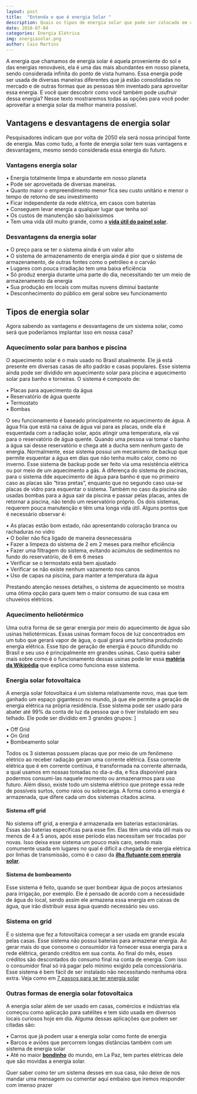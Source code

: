 ```yaml
---
layout: post
title:  "Entenda o que é energia Solar "
description: Quais os tipos de energia solar que pode ser colocado em casa e suas diferenças[...]
date: 2018-07-04
categories: Energia Elétrica
img: energiasolar.png
author: Caio Martins
---
```



A energia que chamamos de energia solar é aquela proveniente do sol e das energias renováveis, ela é uma das mais abundantes em nosso planeta, sendo considerada infinita do ponto de vista humano. Essa energia pode ser usada de diversas maneiras diferentes que já estão consolidadas no mercado e de outras formas que as pessoas têm inventado para aproveitar essa energia.
E você quer descobrir como você também pode usufruir dessa energia? Nesse texto mostraremos todas as opções para você poder aproveitar a energia solar da melhor maneira possível.  

## Vantagens e desvantagens de energia solar
 Pesquisadores indicam que por volta de 2050 ela será nossa principal fonte de energia. Mas como tudo, a fonte de energia solar tem suas vantagens e desvantagens, mesmo sendo considerada essa energia do futuro. 
   
### Vantagens energia solar  
  
•	Energia totalmente limpa e abundante em nosso planeta  
•	Pode ser aproveitada de diversas maneiras.  
•	Quanto maior o empreendimento menor fica seu custo unitário e menor o tempo de retorno de seu investimento  
•	Ficar independente da rede elétrica, em casos com baterias  
•	Conseguem levar energia a qualquer lugar que tenha sol  
•	Os custos de manutenção são baixíssimos  
•	Tem uma vida útil muito grande, como a **[vida útil do painel solar](https://www.portal-energia.com/qual-o-tempo-de-vida-util-real-de-um-painel-solar/)**.  
  
### Desvantagens da energia solar  
   
•	O preço para se ter o sistema ainda é um valor alto  
•	O sistema de armazenamento de energia ainda é pior que o sistema de armazenamento, de outras fontes como o petróleo e o carvão  
•	Lugares com pouca irradiação tem uma baixa eficiência  
•	Só produz energia durante uma parte do dia, necessitando ter um meio de armazenamento da energia  
•	Sua produção em locais com muitas nuvens diminui bastante  
•	Desconhecimento do público em geral sobre seu funcionamento  

## Tipos de energia solar
Agora sabendo as vantagens e desvantagens de um sistema solar, como será que poderíamos implantar isso em nossa casa? 

### Aquecimento solar para banhos e piscina

O aquecimento solar é o mais usado no Brasil atualmente. Ele já está presente em diversas casas de alto padrão e casas populares. Esse sistema ainda pode ser dividido em aquecimento solar para piscina e aquecimento solar para banho e torneiras.
O sistema é composto de:  
  
•	Placas para aquecimento da água  
•	Reservatório de água quente  
•	Termostato  
•	Bombas  

O seu funcionamento é baseado principalmente no aquecimento de água. A água fria que está na caixa de água vai para as placas, onde ela é esquentada com a radiação solar, após atingir uma temperatura, ela vai para o reservatório de água quente. Quando uma pessoa vai tomar o banho a água sai desse reservatório e chega até a ducha sem nenhum gasto de energia.
Normalmente, esse sistema possui um mecanismo de backup que permite esquentar a água em dias que não tenha muito calor, como no inverno. Esse sistema de backup pode ser feito via uma resistência elétrica ou por meio de um aquecimento a gás.
A diferença do sistema de piscinas, para o sistema dde aquecimento de água para banho é que no primeiro caso as placas são “tiras pretas”, enquanto que no segundo caso usa-se placas de vidro para esquentar o sistema. Também no caso da piscina são usadas bombas para a água sair da piscina e passar pelas placas, antes de retornar a piscina, não tendo um reservatório próprio.
Os dois sistemas, requerem pouca manutenção e têm uma longa vida útil. Alguns pontos que é necessário observar é:  
      
•	As placas estão bom estado, não apresentando coloração branca ou rachaduras no vidro  
•	O boiler não fica ligado de maneira desnecessária  
•	Fazer a limpeza do sistema de 2 em 2 meses para melhor eficiência  
•	Fazer uma filtragem do sistema, evitando acúmulos de sedimentos no fundo do reservatório, de 6 em 6 meses  
•	Verificar se o termostato está bem ajustado   
•	Verificar se não existe nenhum vazamento nos canos   
•	Uso de capas na piscina, para manter a temperatura da água  

Prestando atenção nesses detalhes, o sistema de aquecimento se mostra uma ótima opção para quem tem o maior consumo de sua casa em chuveiros elétricos.



### Aquecimento heliotérmico
Uma outra forma de se gerar energia por meio do aquecimento de água são usinas heliotérmicas. Essas usinas formam focos de luz concentrados em um tubo que gerará vapor de água, o qual girará uma turbina produzindo energia elétrica. 
Esse tipo de geração de energia é pouco difundido no Brasil e seu uso é principalmente em grandes usinas.
Caso queira saber mais sobre como é o funcionamento dessas usinas pode ler essa **[matéria da Wikipédia]( https://pt.wikipedia.org/wiki/Energia_heliot%C3%A9rmica)** que explica como funciona esse sistema.

### Energia solar fotovoltaica
A energia solar fotovoltaica é um sistema relativamente novo, mas que tem ganhado um espaço gigantesco no mundo, já que ele permite a geração de energia elétrica na própria residência. 
Esse sistema pode ser usado para abater até 99% da conta de luz da pessoa que o tiver instalado em seu telhado. 
Ele pode ser dividido em 3 grandes grupos:  ]
    
•	Off Grid  
•	On Grid  
•	Bombeamento solar    

Todos os 3 sistemas possuem placas que por meio de um fenômeno elétrico ao receber radiação geram uma corrente elétrica. Essa corrente elétrica que é em corrente contínua, é transformada na corrente alternada, a qual usamos em nossas tomadas no dia-a-dia, e fica disponível para podermos consumi-las naquele momento ou armazenarmos para uso futuro. 
Além disso, existe todo um sistema elétrico que protege essa rede de possíveis surtos, como raios ou sobrecarga.
A forma como a energia é armazenada, que difere cada um dos sistemas citados acima.  
   
#### Sistema off grid 
No sistema off grid, a energia é armazenada em baterias estacionárias. Essas são baterias específicas para esse fim. Elas têm uma vida útil mais ou menos de 4 a 5 anos, após esse período elas necessitam ser trocadas por novas. Isso deixa esse sistema um pouco mais caro, sendo mais comumente usada em lugares no qual é difícil a chegada de energia elétrica por linhas de transmissão, como é o caso da **[ilha flutuante com energia solar]( http://primariaenergia.com/blog/ilha-flutuante)**.
  
#### Sistema de bombeamento  
  
Esse sistema é feito, quando se quer bombear água de poços artesianos para irrigação, por exemplo. Ele é pensado de acordo com a necessidade de água do local, sendo assim ele armazena essa energia em caixas de água, que irão distribuir essa água quando necessário seu uso.   

### Sistema on grid  
  
É o sistema que fez a fotovoltaica começar a ser usada em grande escala pelas casas. Esse sistema não possui baterias para armazenar energia. Ao gerar mais do que consome o consumidor irá fornecer essa energia para a rede elétrica, gerando créditos em sua conta. Ao final do mês, esses créditos são descontados do consumo final na conta de energia. Com isso o consumidor final só irá pagar pelo mínimo exigido pela concessionária.
Esse sistema é bem fácil de ser instalado não necessitando nenhuma obra extra. Veja como em [7 passos para se ter energia solar]( http://primariaenergia.com/blog/7-passos-energia-solar-casa)
  
### Outras formas de energia solar fotovoltaica 
  
A energia solar além de ser usado em casas, comércios e indústrias ela começou como aplicação para satélites e tem sido usada em diversos locais curiosos hoje em dia.
Alguma dessas aplicações que podem ser citadas são:  
  
•	Carros que já podem usar a energia solar como fonte de energia   
•	Barcos e aviões que percorrem longas distâncias também com um sistema de energia solar  
•	Até no maior **[bondinho](http://primariaenergia.com/blog/bondinho)** do mundo, em La Paz, tem partes elétricas dele que são movidas a energia solar.  

Quer saber como ter um sistema desses em sua casa, não deixe de nos mandar uma mensagem ou comentar aqui embaixo que iremos responder com imenso prazer
